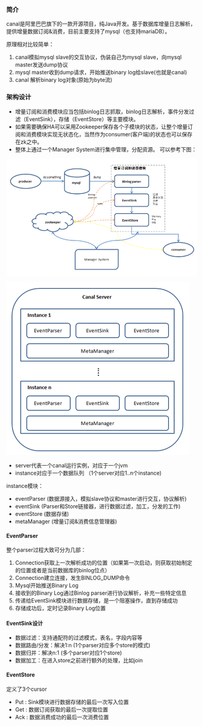 ### 简介

canal是阿里巴巴旗下的一款开源项目，纯Java开发。基于数据库增量日志解析，提供增量数据订阅&消费，目前主要支持了mysql（也支持mariaDB）。

原理相对比较简单：

1. canal模拟mysql slave的交互协议，伪装自己为mysql slave，向mysql master发送dump协议
2. mysql master收到dump请求，开始推送binary log给slave(也就是canal)
3. canal 解析binary log对象(原始为byte流)



### 架构设计

- 增量订阅和消费模块应当包括binlog日志抓取，binlog日志解析，事件分发过滤（EventSink），存储（EventStore）等主要模块。
- 如果需要确保HA可以采用Zookeeper保存各个子模块的状态，让整个增量订阅和消费模块实现无状态化，当然作为consumer(客户端)的状态也可以保存在zk之中。
- 整体上通过一个Manager System进行集中管理，分配资源。
  可以参考下图：

<img src=".images/edeabe487932e1681296a156b329d2211603437588674.png" alt="谈谈对Canal（增量数据订阅与消费）的理解3"  />

![谈谈对Canal（增量数据订阅与消费）的理解4](.images/082773ccec3819d2f4c2013725ce48b11603437588674.png)

- server代表一个canal运行实例，对应于一个jvm
- instance对应于一个数据队列 （1个server对应1..n个instance)

instance模块：

- eventParser (数据源接入，模拟slave协议和master进行交互，协议解析)
- eventSink (Parser和Store链接器，进行数据过滤，加工，分发的工作)
- eventStore (数据存储)
- metaManager (增量订阅&消费信息管理器)



#### EventParser

整个parser过程大致可分为几部：

1. Connection获取上一次解析成功的位置（如果第一次启动，则获取初始制定的位置或者是当前数据库的binlog位点）
2. Connection建立连接，发生BINLOG_DUMP命令
3. Mysql开始推送Binary Log
4. 接收到的Binary Log通过Binlog parser进行协议解析，补充一些特定信息
5. 传递给EventSink模块进行数据存储，是一个阻塞操作，直到存储成功
6. 存储成功后，定时记录Binary Log位置



#### EventSink设计

- 数据过滤：支持通配符的过滤模式，表名，字段内容等
- 数据路由/分发：解决1:n (1个parser对应多个store的模式)
- 数据归并：解决n:1 (多个parser对应1个store)
- 数据加工：在进入store之前进行额外的处理，比如join



#### EventStore

定义了3个cursor

- Put : Sink模块进行数据存储的最后一次写入位置
- Get : 数据订阅获取的最后一次提取位置
- Ack : 数据消费成功的最后一次消费位置